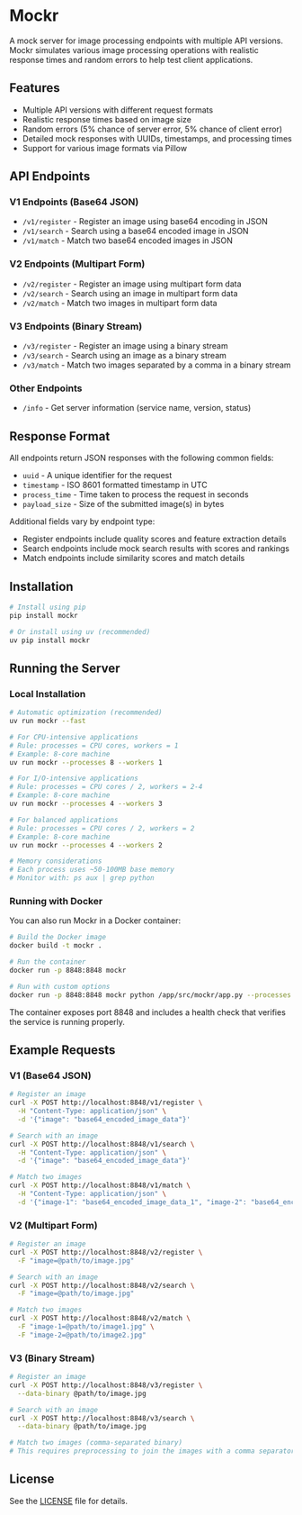 # Mockr

A mock server for image processing endpoints with multiple API versions. Mockr simulates various image processing operations with realistic response times and random errors to help test client applications.

## Features

- Multiple API versions with different request formats
- Realistic response times based on image size
- Random errors (5% chance of server error, 5% chance of client error)
- Detailed mock responses with UUIDs, timestamps, and processing times
- Support for various image formats via Pillow

## API Endpoints

### V1 Endpoints (Base64 JSON)
- `/v1/register` - Register an image using base64 encoding in JSON
- `/v1/search` - Search using a base64 encoded image in JSON
- `/v1/match` - Match two base64 encoded images in JSON

### V2 Endpoints (Multipart Form)
- `/v2/register` - Register an image using multipart form data
- `/v2/search` - Search using an image in multipart form data
- `/v2/match` - Match two images in multipart form data

### V3 Endpoints (Binary Stream)
- `/v3/register` - Register an image using a binary stream
- `/v3/search` - Search using an image as a binary stream
- `/v3/match` - Match two images separated by a comma in a binary stream

### Other Endpoints
- `/info` - Get server information (service name, version, status)

## Response Format

All endpoints return JSON responses with the following common fields:
- `uuid` - A unique identifier for the request
- `timestamp` - ISO 8601 formatted timestamp in UTC
- `process_time` - Time taken to process the request in seconds
- `payload_size` - Size of the submitted image(s) in bytes

Additional fields vary by endpoint type:
- Register endpoints include quality scores and feature extraction details
- Search endpoints include mock search results with scores and rankings
- Match endpoints include similarity scores and match details

## Installation

```sh
# Install using pip
pip install mockr

# Or install using uv (recommended)
uv pip install mockr
```

## Running the Server

### Local Installation

```sh
# Automatic optimization (recommended)
uv run mockr --fast

# For CPU-intensive applications
# Rule: processes = CPU cores, workers = 1
# Example: 8-core machine
uv run mockr --processes 8 --workers 1

# For I/O-intensive applications  
# Rule: processes = CPU cores / 2, workers = 2-4
# Example: 8-core machine
uv run mockr --processes 4 --workers 3

# For balanced applications
# Rule: processes = CPU cores / 2, workers = 2
# Example: 8-core machine
uv run mockr --processes 4 --workers 2

# Memory considerations
# Each process uses ~50-100MB base memory
# Monitor with: ps aux | grep python
```

### Running with Docker

You can also run Mockr in a Docker container:

```sh
# Build the Docker image
docker build -t mockr .

# Run the container
docker run -p 8848:8848 mockr

# Run with custom options
docker run -p 8848:8848 mockr python /app/src/mockr/app.py --processes 4 --workers 2
```

The container exposes port 8848 and includes a health check that verifies the service is running properly.

## Example Requests

### V1 (Base64 JSON)

```sh
# Register an image
curl -X POST http://localhost:8848/v1/register \
  -H "Content-Type: application/json" \
  -d '{"image": "base64_encoded_image_data"}'

# Search with an image
curl -X POST http://localhost:8848/v1/search \
  -H "Content-Type: application/json" \
  -d '{"image": "base64_encoded_image_data"}'

# Match two images
curl -X POST http://localhost:8848/v1/match \
  -H "Content-Type: application/json" \
  -d '{"image-1": "base64_encoded_image_data_1", "image-2": "base64_encoded_image_data_2"}'
```

### V2 (Multipart Form)

```sh
# Register an image
curl -X POST http://localhost:8848/v2/register \
  -F "image=@path/to/image.jpg"

# Search with an image
curl -X POST http://localhost:8848/v2/search \
  -F "image=@path/to/image.jpg"

# Match two images
curl -X POST http://localhost:8848/v2/match \
  -F "image-1=@path/to/image1.jpg" \
  -F "image-2=@path/to/image2.jpg"
```

### V3 (Binary Stream)

```sh
# Register an image
curl -X POST http://localhost:8848/v3/register \
  --data-binary @path/to/image.jpg

# Search with an image
curl -X POST http://localhost:8848/v3/search \
  --data-binary @path/to/image.jpg

# Match two images (comma-separated binary)
# This requires preprocessing to join the images with a comma separator
```

## License

See the [LICENSE](LICENSE) file for details.